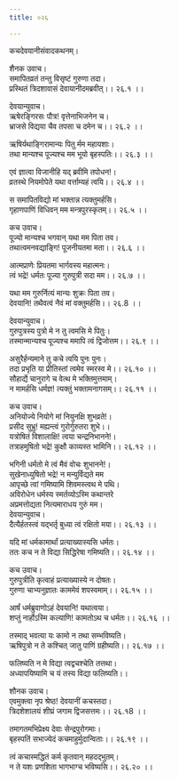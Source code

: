 ```yaml
---
title: ०२६

---
```

कचदेवयानीसंवादकथनम्।  
  
शैनक उवाच।  
समापितव्रतं तन्तु विसृष्टं गुरुणा तदा।  
प्रस्थितं त्रिदशावासं देवायानीदमब्रवीत्।। २६.१ ।।  
  
देवयान्युवाच।  
ऋषेरङ्गिरसः पौत्र! वृत्तेनाभिजनेन च।  
भ्राजसे विद्यया चैव तपसा च दमेन च।। २६.२ ।।  
  
ऋषिर्यथाङ्गिरामान्यः पितु र्मम महायशाः।  
तथा मान्यश्च पूज्यश्च मम भूयो बृहस्पतिः।। २६.३ ।।  
  
एवं ज्ञात्वा विजानीहि यद्‌ ब्रवीमि तपोधन!।  
व्रतस्थे नियमोपेते यथा वर्त्ताम्यहं त्वयि।। २६.४ ।।  
  
स समापितविद्यो मां भक्तान्न त्यक्तुमर्हसि।  
गृहाणपाणिं विधिवन् मम मन्त्रपुरस्कृतम्।। २६.५ ।।  
  
कच उवाच।  
पूज्यो मान्यश्च भगवान् यथा मम पिता तव।  
तथात्वमनवद्याङ्गि! पूजनीयतमा मता।। २६.६ ।।  
  
आत्मप्राणेः प्रियतमा भार्गवस्य महात्मनः।  
त्वं भद्रे! धर्मतः पूज्या गुरुपुत्री सदा मम।। २६.७ ।।  
  
यथा मम गुरुर्नित्यं मान्यः शुक्रः पिता तव।  
देवयानि! तथैवत्वं नैवं मां वक्तुमर्हसि।। २६.8 ।।  
  
देवयान्युवाच।  
गुरुपुत्रस्य पुत्रो मे न तु त्वमसि मे पितुः।  
तस्मान्मान्यश्च पूज्यश्च ममापि त्वं द्विजोत्तम।। २६.९ ।।  
  
असुरैर्हन्यमाने तु कचे त्वयि पुनः पुनः।  
तदा प्रभृति या प्रीतिस्तां त्वमेव स्मरस्व मे।। २६.१० ।।  
सौहार्द्ये चानुरागे च वेत्थ मे भक्तिमुत्तमाम्।  
न मामर्हसि धर्मज्ञ! त्यक्तुं भक्तामनागसम्।। २६.११ ।।  
  
कच उवाच।  
अनियोज्ये नियोगे मां नियुनक्षि शुभव्रते!।  
प्रसीद सुभ्रु! मह्यन्त्वं गुरोर्गुरुतरा शुभे।।  
यत्रोषितं विशालाक्षि! त्वया चन्द्रनिभानने!।  
तत्राहमुषितो भद्रे! कुक्षौ काव्यस्त भामिनि।। २६.१२ ।।  
  
भगिनी धर्मतो मे त्वं मैवं वोचः शुभानने!।  
सुखेनाध्युषितो भद्रे! न मन्युर्विद्यते मम  
आपृच्छे त्वां गमिष्यामि शिवमस्त्वथ मे पथि।  
अविरोधेन धर्मस्य स्मर्तव्योऽस्मि कथान्तरे  
अप्रमत्तोद्यता नित्यमाराधय गुरुं मम।  
देवयान्युवाच।  
दैत्यैर्हतस्त्वं यद्भर्तृ बुध्या त्वं रक्षितो मया।। २६.१३ ।।  
  
यदि मां धर्मकामार्थां प्रत्याख्यास्यसि धर्मतः।  
ततः कच न ते विद्या सिद्धिरेषा गमिष्यति।। २६.१४ ।।  
  
कच उवाच।  
गुरुपुत्रीति कृत्वाहं प्रत्याख्यास्ये न दोषतः।  
गुरुणा चाभ्यनुज्ञातः काममेवं शपस्वमाम्।। २६.१५ ।।  
  
आर्षं धर्मब्रुवाणोऽहं देवयानि! यथात्वया।  
शप्तुं नार्होऽस्मि कल्याणि! कामतोऽथ च धर्मतः।। २६.१६ ।।  
  
तस्माद् भवत्या यः कामो न तथा सम्भविष्यति।  
ऋषिपुत्रो न ते कश्चित्‌ जातु पाणिं ग्रहीष्यति।। २६.१७ ।।  
  
फलिष्यति न मे विद्या त्वद्वचश्चेति तत्तथा।  
अध्यापयिष्यामि च यं तस्य विद्या फलिष्यति।।  
  
शौनक उवाच।  
एवमुक्त्वा नृप श्रेष्ठ! देवयानीं कचस्तदा।  
त्रिदशेशालयं शीघ्रं जगाम द्विजसत्तमः।। २६.१8 ।।  
  
तमागतमभिप्रेक्ष्य देवाः सेन्द्रपुरोगमाः।  
बृहस्पतिं सभाज्येदं कचमाहुर्मुदान्विताः।। २६.१९ ।।  
  
त्वं कचास्मद्धितं कर्म कृतवान् महदद्भुतम्।  
न ते यशः प्रणशिता भागभाग्च भविष्यसि।। २६.२० ।।